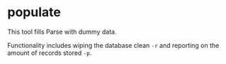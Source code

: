 # populate

This tool fills Parse with dummy data.

Functionality includes wiping the database clean `-r` and reporting on the
amount of records stored `-p`.
